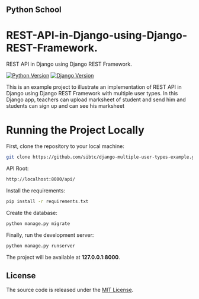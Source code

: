 ## Python School

# REST-API-in-Django-using-Django-REST-Framework.
REST API in Django using Django REST Framework.


[![Python Version](https://img.shields.io/badge/python-2.7-brightgreen.svg)](https://python.org)
[![Django Version](https://img.shields.io/badge/django-1.11-brightgreen.svg)](https://djangoproject.com)


This is an example project to illustrate an implementation of REST API in Django using Django REST Framework with multiple user types. In this Django app, teachers can upload marksheet of student and send him  and students can sign up and can see his marksheet

# Running the Project Locally

First, clone the repository to your local machine:

```bash
git clone https://github.com/sibtc/django-multiple-user-types-example.git
```

API Root:

```bash
http://localhost:8000/api/
```


Install the requirements:

```bash
pip install -r requirements.txt
```

Create the database:

```bash
python manage.py migrate
```

Finally, run the development server:

```bash
python manage.py runserver
```

The project will be available at **127.0.0.1:8000**.


## License

The source code is released under the [MIT License](https://github.com/sibtc/django-multiple-user-types-example/blob/master/LICENSE).
